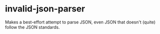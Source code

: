 # invalid-json-parser
Makes a best-effort attempt to parse JSON, even JSON that doesn't (quite) follow the JSON standards.
